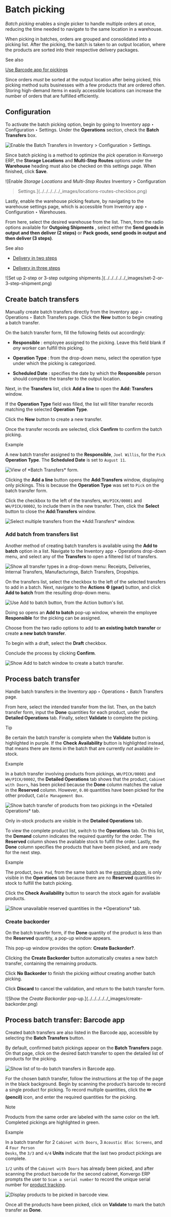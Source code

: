 # Batch picking

_Batch picking_ enables a single picker to handle multiple orders at once,
reducing the time needed to navigate to the same location in a warehouse.

When picking in batches, orders are grouped and consolidated into a picking
list. After the picking, the batch is taken to an output location, where the
products are sorted into their respective delivery packages.

<div class="alert alert-secondary">
<p class="alert-title">
See also</p><p><a href="#inventory-management-barcode-picking"><span class="std std-ref">Use Barcode app for pickings</span></a></p>
</div>

Since orders _must_ be sorted at the output location after being picked, this
picking method suits businesses with a few products that are ordered often.
Storing high-demand items in easily accessible locations can increase the
number of orders that are fulfilled efficiently.

## Configuration

To activate the batch picking option, begin by going to Inventory app ‣
Configuration ‣ Settings. Under the **Operations** section, check the **Batch
Transfers** box.

![Enable the *Batch Transfers* in Inventory > Configuration >
Settings.](../../../../../_images/batch-transfer-checkbox.png)

Since batch picking is a method to optimize the _pick_ operation in Konvergo ERP, the
**Storage Locations** and **Multi-Step Routes** options under the
**Warehouse** heading must also be checked on this settings page. When
finished, click **Save**.

![Enable *Storage Locations* and *Multi-Step Routes* Inventory > Configuration
> Settings.](../../../../../_images/locations-routes-checkbox.png)

Lastly, enable the warehouse picking feature, by navigating to the warehouse
settings page, which is accessible from Inventory app ‣ Configuration ‣
Warehouses.

From here, select the desired warehouse from the list. Then, from the radio
options available for **Outgoing Shipments** , select either the **Send goods
in output and then deliver (2 steps)** or **Pack goods, send goods in output
and then deliver (3 steps)**.

<div class="alert alert-secondary">
<p class="alert-title">
See also</p><ul>
<li><p><a href="../../shipping_receiving/daily_operations/receipts_delivery_two_steps#inventory-receipts-delivery-two-steps"><span class="std std-ref">Delivery in two steps</span></a></p></li>
<li><p><a href="../../shipping_receiving/daily_operations/delivery_three_steps#inventory-delivery-three-steps"><span class="std std-ref">Delivery in three steps</span></a></p></li>
</ul>
</div> ![Set up 2-step or 3-step outgoing
shipments.](../../../../../_images/set-2-or-3-step-shipment.png)

## Create batch transfers

Manually create batch transfers directly from the Inventory app ‣ Operations ‣
Batch Transfers page. Click the **New** button to begin creating a batch
transfer.

On the batch transfer form, fill the following fields out accordingly:

  * **Responsible** : employee assigned to the picking. Leave this field blank if _any_ worker can fulfill this picking.

  * **Operation Type** : from the drop-down menu, select the operation type under which the picking is categorized.

  * **Scheduled Date** : specifies the date by which the **Responsible** person should complete the transfer to the output location.

Next, in the **Transfers** list, click **Add a line** to open the **Add:
Transfers** window.

If the **Operation Type** field was filled, the list will filter transfer
records matching the selected **Operation Type**.

Click the **New** button to create a new transfer.

Once the transfer records are selected, click **Confirm** to confirm the batch
picking.

<div class="alert alert-success">
<p class="alert-title">
Example</p><p>A new batch transfer assigned to the <b>Responsible</b>, <code>Joel Willis</code>, for the <code>Pick</code>
<b>Operation Type</b>. The <b>Scheduled Date</b> is set to <code>August 11</code>.</p>
<img alt="View of *Batch Transfers* form." class="align-center" src="../../../../../_images/batch-transfer-form.png"/>
<p>Clicking the <b>Add a line</b> button opens the <b>Add:Transfers</b> window,
displaying only pickings. This is because the <b>Operation Type</b> was set to <code>Pick</code> on the
batch transfer form.</p>
<p>Click the checkbox to the left of the transfers, <code>WH/PICK/00001</code> and <code>WH/PICK/00002</code>, to include
them in the new transfer. Then, click the <b>Select</b> button to close the
<b>Add:Transfers</b> window.</p>
<img alt="Select multiple transfers from the *Add:Transfers* window." class="align-center" src="../../../../../_images/add-transfers-window.png"/>
</div>

### Add batch from transfers list

Another method of creating batch transfers is available using the **Add to
batch** option in a list. Navigate to the Inventory app ‣ Operations drop-down
menu, and select any of the **Transfers** to open a filtered list of
transfers.

![Show all transfer types in a drop-down menu: Receipts, Deliveries, Internal
Transfers, Manufacturings, Batch Transfers,
Dropships.](../../../../../_images/transfers-drop-down.png)

On the transfers list, select the checkbox to the left of the selected
transfers to add in a batch. Next, navigate to the **Actions ⚙️ (gear)**
button, and click **Add to batch** from the resulting drop-down menu.

![Use *Add to batch* button, from the *Action* button's
list.](../../../../../_images/add-to-batch.png)

Doing so opens an **Add to batch** pop-up window, wherein the employee
**Responsible** for the picking can be assigned.

Choose from the two radio options to add to **an existing batch transfer** or
create **a new batch transfer**.

To begin with a draft, select the **Draft** checkbox.

Conclude the process by clicking **Confirm**.

![Show *Add to batch* window to create a batch
transfer.](../../../../../_images/add-to-batch-window.png)

## Process batch transfer

Handle batch transfers in the Inventory app ‣ Operations ‣ Batch Transfers
page.

From here, select the intended transfer from the list. Then, on the batch
transfer form, input the **Done** quantities for each product, under the
**Detailed Operations** tab. Finally, select **Validate** to complete the
picking.

<div class="alert alert-info">
<p class="alert-title">
Tip</p><p>Be certain the batch transfer is complete when the <b>Validate</b> button is highlighted in
purple. If the <b>Check Availability</b> button is highlighted instead, that means there are
items in the batch that are currently <em>not</em> available in-stock.</p>
</div> <div class="alert alert-success" id="inventory-management-batch-transfers-example">
<p class="alert-title">
Example</p><p>In a batch transfer involving products from pickings, <code>WH/PICK/00001</code> and <code>WH/PICK/00002</code>, the
<b>Detailed Operations</b> tab shows that the product, <code>Cabinet with Doors</code>, has been picked
because the <b>Done</b> column matches the value in the <b>Reserved</b> column.
However, <code>0.00</code> quantities have been picked for the other product, <code>Cable Management Box</code>.</p>
<img alt="Show batch transfer of products from two pickings in the *Detailed Operations* tab." class="align-center" src="../../../../../_images/process-batch-transfer.png"/>
</div>

Only in-stock products are visible in the **Detailed Operations** tab.

To view the complete product list, switch to the **Operations** tab. On this
list, the **Demand** column indicates the required quantity for the order. The
**Reserved** column shows the available stock to fulfill the order. Lastly,
the **Done** column specifies the products that have been picked, and are
ready for the next step.

<div class="alert alert-success">
<p class="alert-title">
Example</p><p>The product, <code>Desk Pad</code>, from the same batch as the <a href="#inventory-management-batch-transfers-example"><span class="std std-ref">example above</span></a>, is only visible in the <b>Operations</b>
tab because there are no <b>Reserved</b> quantities in-stock to fulfill the batch picking.</p>
<p>Click the <b>Check Availability</b> button to search the stock again for available products.</p>
<img alt="Show unavailable reserved quantities in the *Operations* tab." class="align-center" src="../../../../../_images/operations-tab.png"/>
</div>

### Create backorder

On the batch transfer form, if the **Done** quantity of the product is _less_
than the **Reserved** quantity, a pop-up window appears.

This pop-up window provides the option: **Create Backorder?**.

Clicking the **Create Backorder** button automatically creates a new batch
transfer, containing the remaining products.

Click **No Backorder** to finish the picking _without_ creating another batch
picking.

Click **Discard** to cancel the validation, and return to the batch transfer
form.

![Show the *Create Backorder* pop-up.](../../../../../_images/create-
backorder.png)

## Process batch transfer: Barcode app

Created batch transfers are also listed in the Barcode app, accessible by
selecting the **Batch Transfers** button.

By default, confirmed batch pickings appear on the **Batch Transfers** page.
On that page, click on the desired batch transfer to open the detailed list of
products for the picking.

![Show list of to-do batch transfers in *Barcode*
app.](../../../../../_images/barcode-batch-transfers.png)

For the chosen batch transfer, follow the instructions at the top of the page
in the black background. Begin by scanning the product’s barcode to record a
single product for picking. To record multiple quantities, click the **✏️
(pencil)** icon, and enter the required quantities for the picking.

<div class="alert alert-primary">
<p class="alert-title">
Note</p><p>Products from the same order are labeled with the same color on the left. Completed pickings are
highlighted in green.</p>
</div> <div class="alert alert-success">
<p class="alert-title">
Example</p><p>In a batch transfer for 2 <code>Cabinet with Doors</code>, 3 <code>Acoustic Bloc Screens</code>, and 4 <code>Four Person
Desks</code>, the <code>3/3</code> and <code>4/4</code> <b>Units</b> indicate that the last two product pickings are
complete.</p>
<p><code>1/2</code> units of the <code>Cabinet with Doors</code> has already been picked, and after scanning the product
barcode for the second cabinet, Konvergo ERP prompts the user to <code>Scan a serial number</code> to record the
unique serial number for <a href="../../product_management/product_tracking/serial_numbers#inventory-serial-numbers-configure"><span class="std std-ref">product tracking</span></a>.</p>
<img alt="Display products to be picked in barcode view." class="align-center" src="../../../../../_images/barcode-products.png"/>
</div>

Once all the products have been picked, click on **Validate** to mark the
batch transfer as **Done**.

